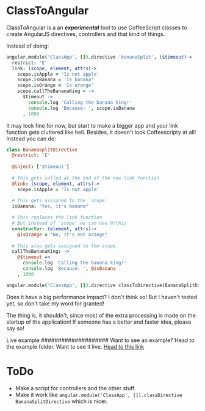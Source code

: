 ClassToAngular
==============

ClassToAngular is a an ***experimental*** tool to use CoffeeScript classes to create AngularJS directives, controllers and that kind of things.

Instead of doing:

```coffeescript
angular.module('ClassApp', []).directive 'bananaSplit', ($timeout)->
  restrict: 'E'
  link: (scope, element, attrs)->
    scope.isApple = 'Is not apple'
    scope.isBanana = 'Is banana'
    scope.isOrange = 'Is orange'
    scope.callTheBananaKing = ->
      $timeout ->
        console.log 'Calling the banana king!'
        console.log 'Because: ', scope.isBanana
      , 1000

```

It may look fine for now, but start to make a bigger app and your link function gets cluttered like hell.
Besides, it doesn't look Coffeescripty at all!
Instead you can do:

```coffeescript
class BananaSplitDirective
  @restrict: 'E'
  
  @inject: ['$timeout']
  
  # This gets called at the end of the new link function
  @link: (scope, element, attrs)->
    scope.isApple = 'Is not apple'
    
  # This gets assigned to the `scope`
  isBanana: "Yes, it's banana"

  # This replaces the link function
  # But instead of `scope` we can use @/this
  constructor: (element, attrs)->
    @isOrange = "No, it's not orange"
    
  # This also gets assigned to the scope.
  callTheBananaKing: ->
    @$timeout =>
      console.log 'Calling the banana king!'
      console.log 'Because: ', @isBanana
    , 1000

angular.module('ClassApp', []).directive classToDirective(BananaSplitDirective)...
```

Does it have a big performance impact? I don't think so! But I haven't tested yet, so don't take my word for granted!

The thing is, it shouldn't, since most of the extra processing is made on the startup of the application! If someone has a better and faster idea, please say so!

Live example
####################
Want to see an example? Head to the example folder. Want to see it live. [Head to this link](http://jsbin.com/uTebeQoH/14/edit)

ToDo
===============
- Make a script for controllers and the other stuff.
- Make it work like `angular.module('ClassApp', []).classDirective BananaSplitDirective` which is nicer. 